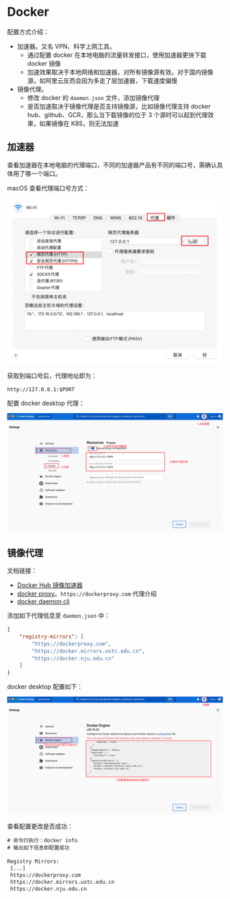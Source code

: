 # Docker

配置方式介绍：

* 加速器。又名 VPN、科学上网工具。
  * 通过配置 docker 在本地电脑的流量转发接口，使用加速器更快下载 docker 镜像
  * 加速效果取决于本地网络和加速器，对所有镜像源有效。对于国内镜像源，如阿里云反而会因为多走了层加速器，下载速度偏慢
* 镜像代理。
  * 修改 docker 的 `daemon.json` 文件，添加镜像代理
  * 是否加速取决于镜像代理是否支持镜像源，比如镜像代理支持 docker hub、github、GCR，那么当下载镜像的位于 3 个源时可以起到代理效果，如果镜像在 K8S，则无法加速

## 加速器

查看加速器在本地电脑的代理端口，不同的加速器产品有不同的端口号，需确认具体用了哪一个端口。

macOS 查看代理端口号方式：

![proxy_docker_port](./image/docker/proxy_docker_port.jpg)

获取到端口号后，代理地址即为：

```
http://127.0.0.1:$PORT
```

配置 docker desktop 代理：

![proxy_docker_setting](./image/docker/proxy_docker_setting.jpg)

## 镜像代理

文档链接：

* [Docker Hub 镜像加速器](https://gist.github.com/y0ngb1n/7e8f16af3242c7815e7ca2f0833d3ea6)
* [docker proxy](https://dockerproxy.com/docs)。`https://dockerproxy.com` 代理介绍
* [docker daemon cli](https://docs.docker.com/engine/reference/commandline/dockerd/)

添加如下代理信息至 `daemon.json` 中：

```json
{
    "registry-mirrors": [
        "https://dockerproxy.com",
        "https://docker.mirrors.ustc.edu.cn",
        "https://docker.nju.edu.cn"
    ]
}
```

docker desktop 配置如下：

![proxy_docker_daemon](./image/docker/proxy_docker_daemon.jpg)

查看配置更改是否成功：

```
# 命令行执行：docker info
# 输出如下信息即配置成功

Registry Mirrors:
 [...]
 https://dockerproxy.com
 https://docker.mirrors.ustc.edu.cn
 https://docker.nju.edu.cn
```